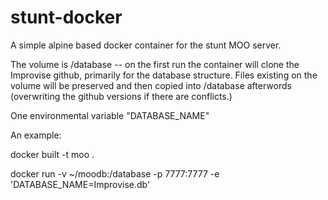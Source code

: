 # stunt-docker

A simple alpine based docker container for the stunt MOO server. 

The volume is /database -- on the first run the container will clone the Improvise github, primarily for the database structure. Files existing on the volume will be preserved and then copied into /database afterwords (overwriting the github versions if there are conflicts.)

One environmental variable "DATABASE_NAME"

An example:

docker built -t moo .

docker run -v ~/moodb:/database -p 7777:7777 -e 'DATABASE_NAME=Improvise.db'
